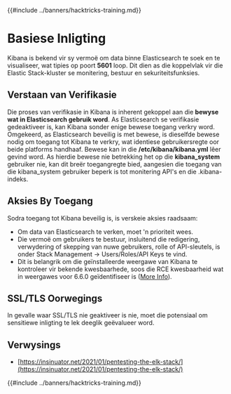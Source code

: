 {{#include ../banners/hacktricks-training.md}}

# Basiese Inligting

Kibana is bekend vir sy vermoë om data binne Elasticsearch te soek en te visualiseer, wat tipies op poort **5601** loop. Dit dien as die koppelvlak vir die Elastic Stack-kluster se monitering, bestuur en sekuriteitsfunksies.

## Verstaan van Verifikasie

Die proses van verifikasie in Kibana is inherent gekoppel aan die **bewyse wat in Elasticsearch gebruik word**. As Elasticsearch se verifikasie gedeaktiveer is, kan Kibana sonder enige bewese toegang verkry word. Omgekeerd, as Elasticsearch beveilig is met bewese, is dieselfde bewese nodig om toegang tot Kibana te verkry, wat identiese gebruikersregte oor beide platforms handhaaf. Bewese kan in die **/etc/kibana/kibana.yml** lêer gevind word. As hierdie bewese nie betrekking het op die **kibana_system** gebruiker nie, kan dit breër toegangregte bied, aangesien die toegang van die kibana_system gebruiker beperk is tot monitering API's en die .kibana-indeks.

## Aksies By Toegang

Sodra toegang tot Kibana beveilig is, is verskeie aksies raadsaam:

- Om data van Elasticsearch te verken, moet 'n prioriteit wees.
- Die vermoë om gebruikers te bestuur, insluitend die redigering, verwydering of skepping van nuwe gebruikers, rolle of API-sleutels, is onder Stack Management -> Users/Roles/API Keys te vind.
- Dit is belangrik om die geïnstalleerde weergawe van Kibana te kontroleer vir bekende kwesbaarhede, soos die RCE kwesbaarheid wat in weergawes voor 6.6.0 geïdentifiseer is ([More Info](https://insinuator.net/2021/01/pentesting-the-elk-stack/#ref2)).

## SSL/TLS Oorwegings

In gevalle waar SSL/TLS nie geaktiveer is nie, moet die potensiaal om sensitiewe inligting te lek deeglik geëvalueer word.

## Verwysings

- [https://insinuator.net/2021/01/pentesting-the-elk-stack/](https://insinuator.net/2021/01/pentesting-the-elk-stack/)

{{#include ../banners/hacktricks-training.md}}
